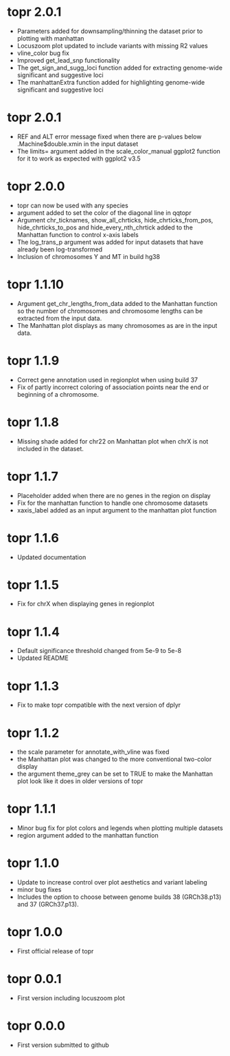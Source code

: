# topr 2.0.1
* Parameters added for downsampling/thinning the dataset prior to plotting with manhattan
* Locuszoom plot updated to include variants with missing R2 values
* vline_color bug fix
* Improved get_lead_snp functionality
* The get_sign_and_sugg_loci function added for extracting genome-wide significant and suggestive loci
* The manhattanExtra function added for highlighting genome-wide significant and suggestive loci

# topr 2.0.1
* REF and ALT error message fixed when there are p-values below .Machine$double.xmin in the input dataset
* The limits= argument added in the scale_color_manual ggplot2 function for it to work as expected with ggplot2 v3.5

# topr 2.0.0
* topr can now be used with any species
* argument added to set the color of the diagonal line in qqtopr
* Argument chr_ticknames, show_all_chrticks, hide_chrticks_from_pos, hide_chrticks_to_pos and hide_every_nth_chrtick added to the Manhattan function to control x-axis labels
* The log_trans_p argument was added for input datasets that have already been log-transformed
* Inclusion of chromosomes Y and MT in build hg38 


# topr 1.1.10
* Argument get_chr_lengths_from_data added to the Manhattan function so the number of chromosomes and chromosome lengths can be extracted from the input data.
* The Manhattan plot displays as many chromosomes as are in the input data.


# topr 1.1.9
* Correct gene annotation used in regionplot when using build 37
* Fix of partly incorrect coloring of association points near the end or beginning of a chromosome.

# topr 1.1.8
* Missing shade added for chr22 on Manhattan plot when chrX is not included in the dataset.

# topr 1.1.7
* Placeholder added when there are no genes in the region on display
* Fix for the manhattan function to handle one chromosome datasets
* xaxis_label added as an input argument to the manhattan plot function

# topr 1.1.6
* Updated documentation

# topr 1.1.5
* Fix for chrX when displaying genes in regionplot

# topr 1.1.4
* Default significance threshold changed from 5e-9 to 5e-8
* Updated README

# topr 1.1.3
* Fix to make topr compatible with the next version of dplyr

# topr 1.1.2

* the scale parameter for annotate_with_vline was fixed
* the Manhattan plot was changed to the more conventional two-color display
* the argument theme_grey can be set to TRUE to make the Manhattan plot look like it does in older versions of topr

# topr 1.1.1

* Minor bug fix for plot colors and legends when plotting multiple datasets
* region argument added to the manhattan function

# topr 1.1.0

* Update to increase control over plot aesthetics and variant labeling
* minor bug fixes
* Includes the option to choose between genome builds 38 (GRCh38.p13) and 37 (GRCh37.p13).

# topr 1.0.0

* First official release of topr

# topr 0.0.1

* First version including locuszoom plot

# topr 0.0.0

* First version submitted to github
